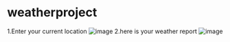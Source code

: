 # weatherproject

1.Enter your current location
![image](https://github.com/lokeshraj851134/weatherproject/assets/121623164/b9af93b5-91d6-4bf2-954a-6a59563ae8fe)
2.here is your weather report
![image](https://github.com/lokeshraj851134/weatherproject/assets/121623164/363022c0-c2a6-490f-b73a-ed3487d2bbea)
